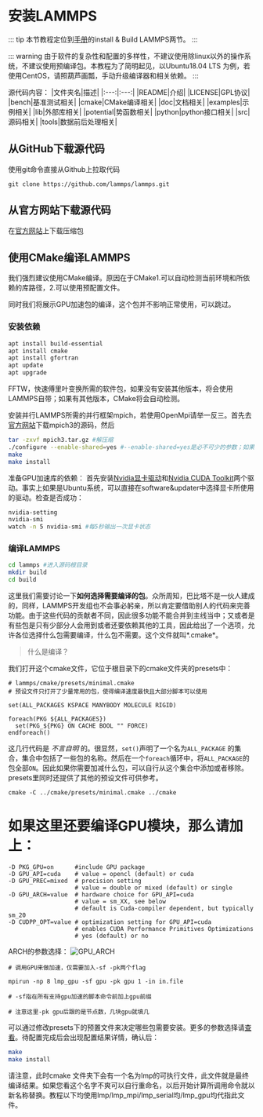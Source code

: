 

# 安装LAMMPS

::: tip
本节教程定位到[手册](https://lammps.sandia.gov/doc/Build_cmake.html)的install & Build LAMMPS两节。
:::

::: warning
由于软件的复杂性和配置的多样性，不建议使用除linux以外的操作系统，不建议使用预编译包。本教程为了简明起见，以Ubuntu18.04 LTS 为例，若使用CentOS，请照葫芦画瓢，手动升级编译器和相关依赖。
:::

源代码内容：
|文件夹名|描述|
|:---:|:---:|
|README|介绍|
|LICENSE|GPL协议|
|bench|基准测试相关|
|cmake|CMake编译相关|
|doc|文档相关|
|examples|示例相关|
|lib|外部库相关|
|potential|势函数相关|
|python|python接口相关|
|src|源码相关|
|tools|数据前后处理相关|

## 从GitHub下载源代码

使用git命令直接从Github上拉取代码

```
git clone https://github.com/lammps/lammps.git 
```

## 从官方网站下载源代码

在[官方网站](https://lammps.sandia.gov/download.html)上下载压缩包

## 使用CMake编译LAMMPS

我们强烈建议使用CMake编译。原因在于CMake1.可以自动检测当前环境和所依赖的库路径，2.可以使用预配置文件。

同时我们将展示GPU加速包的编译，这个包并不影响正常使用，可以跳过。

### 安装依赖

```sh
apt install build-essential
apt install cmake
apt install gfortran    
apt update
apt upgrade
```

FFTW，快速傅里叶变换所需的软件包，如果没有安装其他版本，将会使用LAMMPS自带；如果有其他版本，CMake将会自动检测。

安装并行LAMMPS所需的并行框架mpich，若使用OpenMpi请举一反三。首先去[官方网站](http://www.mpich.org/)下载mpich3的源码，然后

```sh
tar -zxvf mpich3.tar.gz #解压缩
./configure --enable-shared=yes #--enable-shared=yes是必不可少的参数；如果安装到其他路径，注意环境变量的问题。
make
make install
```

准备GPU加速库的依赖：
首先安装[Nvidia显卡驱动](https://www.nvidia.cn/Download/index.aspx?lang=cn)和[Nvidia CUDA Toolkit](https://developer.nvidia.com/cuda-downloads)两个驱动。事实上如果是Ubuntu系统，可以直接在software&updater中选择显卡所使用的驱动。检查是否成功：
```sh
nvidia-setting
nvidia-smi
watch -n 5 nvidia-smi #每5秒输出一次显卡状态
```

### 编译LAMMPS
```sh
cd lammps #进入源码根目录
mkdir build
cd build
```

这里我们需要讨论一下**如何选择需要编译的包**。众所周知，巴比塔不是一伙人建成的，同样，LAMMPS开发组也不会事必躬亲，所以肯定要借助别人的代码来完善功能。由于这些代码的贡献者不同，因此很多功能不能合并到主线当中；又或者是有些包是只有少部分人会用到或者还要依赖其他的工具，因此给出了一个选项，允许各位选择什么包需要编译，什么包不需要。这个文件就叫*.cmake*。

> 什么是编译？

我们打开这个cmake文件，它位于根目录下的cmake文件夹的presets中：

```
# lammps/cmake/presets/minimal.cmake
# 预设文件只打开了少量常用的包，使得编译速度最快且大部分脚本可以使用

set(ALL_PACKAGES KSPACE MANYBODY MOLECULE RIGID)

foreach(PKG ${ALL_PACKAGES})
  set(PKG_${PKG} ON CACHE BOOL "" FORCE)
endforeach()

```

这几行代码是 *不言自明* 的。很显然，`set()`声明了一个名为`ALL_PACKAGE` 的集合，集合中包括了一些包的名称。然后在一个`foreach`循环中，将`ALL_PACKAGE`的包全部`ON`。因此如果你需要加减什么包，可以自行从这个集合中添加或者移除。presets里同时还提供了其他的预设文件可供参考。

```
cmake -C ../cmake/presets/minimal.cmake ../cmake 
```


# 如果这里还要编译GPU模块，那么请加上：
```
-D PKG_GPU=on      #include GPU package
-D GPU_API=cuda    # value = opencl (default) or cuda
-D GPU_PREC=mixed  # precision setting
                   # value = double or mixed (default) or single
-D GPU_ARCH=value  # hardware choice for GPU_API=cuda
                   # value = sm_XX, see below
                   # default is Cuda-compiler dependent, but typically sm_20
-D CUDPP_OPT=value # optimization setting for GPU_API=cuda
                   # enables CUDA Performance Primitives Optimizations
                   # yes (default) or no
```

ARCH的参数选择：
![GPU_ARCH](/tutorial/install/gpu_arch.jpg)

```
# 调用GPU来做加速，仅需要加入-sf -pk两个flag

mpirun -np 8 lmp_gpu -sf gpu -pk gpu 1 -in in.file

# -sf指在所有支持gpu加速的脚本命令前加上gpu前缀

# 注意这里-pk gpu后跟的是节点数，几块gpu就填几
```

可以通过修改presets下的预置文件来决定哪些包需要安装。更多的参数选择请[查看](https://github.com/lammps/lammps/blob/master/cmake/README.md)。待配置完成后会出现配置结果详情，确认后：
```sh
make 
make install
```
请注意，此时cmake 文件夹下会有一个名为lmp的可执行文件，此文件就是最终编译结果。如果您看这个名字不爽可以自行重命名，以后开始计算所调用命令就以新名称替换。教程以下均使用lmp/lmp_mpi/lmp_serial均/lmp_gpu均代指此文件。



